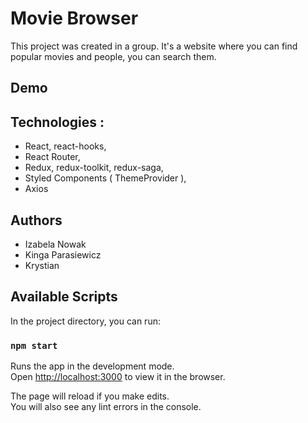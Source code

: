 # Movie Browser

This project was created in a group.
It's a website where you can find popular movies and people, you can search them.


## Demo 


## Technologies : 
- React, react-hooks,
- React Router,
- Redux, redux-toolkit, redux-saga,
- Styled Components ( ThemeProvider ),
- Axios

## Authors
- Izabela Nowak
- Kinga Parasiewicz
-  Krystian



## Available Scripts

In the project directory, you can run:

### `npm start`

Runs the app in the development mode.\
Open [http://localhost:3000](http://localhost:3000) to view it in the browser.

The page will reload if you make edits.\
You will also see any lint errors in the console.
